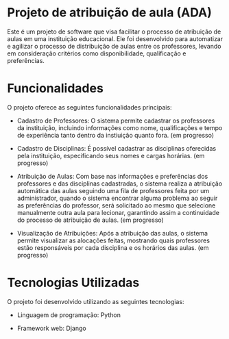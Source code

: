 # Projeto de atribuição de aula (ADA)

Este é um projeto de software que visa facilitar o processo de atribuição de aulas em uma instituição educacional. Ele foi desenvolvido para automatizar e agilizar o processo de distribuição de aulas entre os professores, levando em consideração critérios como disponibilidade, qualificação e preferências.

# Funcionalidades

O projeto oferece as seguintes funcionalidades principais:

- Cadastro de Professores: O sistema permite cadastrar os professores da instituição, incluindo informações como nome, qualificações e tempo de experiência tanto dentro da instiuição quanto fora. (em progresso)

- Cadastro de Disciplinas: É possível cadastrar as disciplinas oferecidas pela instituição, especificando seus nomes e cargas horárias. (em progresso)

- Atribuição de Aulas: Com base nas informações e preferências dos professores e das disciplinas cadastradas, o sistema realiza a atribuição automática das aulas seguindo uma fila de professores feita por um administrador, quando o sistema encontrar alguma problema ao seguir as preferências do professor, será solicitado ao mesmo que selecione manualmente outra aula para lecionar, garantindo assim a continuidade do processo de atribuição de aulas. (em progresso)

- Visualização de Atribuições: Após a atribuição das aulas, o sistema permite visualizar as alocações feitas, mostrando quais professores estão responsáveis por cada disciplina e os horários das aulas. (em progresso)

# Tecnologias Utilizadas

O projeto foi desenvolvido utilizando as seguintes tecnologias:

- Linguagem de programação: Python

- Framework web: Django
